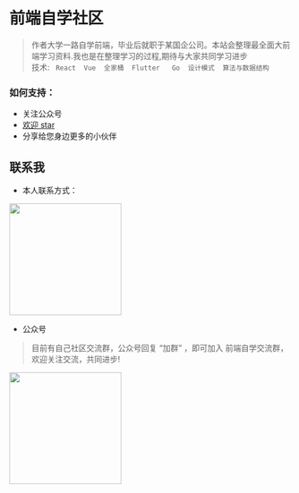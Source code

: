 <!--
 * @Description: 
 * @Author: ZhangXin
 * @Date: 2021-01-24 21:26:52
 * @LastEditTime: 2021-01-27 00:20:49
 * @LastEditors: ZhangXin
-->
# 前端自学社区

> 作者大学一路自学前端，毕业后就职于某国企公司。本站会整理最全面大前端学习资料.我也是在整理学习的过程,期待与大家共同学习进步<br/>
技术: ` React  Vue  全家桶  Flutter   Go  设计模式  算法与数据结构`

### 如何支持：

- 关注公众号
-  <a href="https://github.com/AK47HaiJun/BigFrontEnd-blog">欢迎 star</a>
- 分享给您身边更多的小伙伴

## 联系我

* 本人联系方式： <br/>
<img src="https://s3.ax1x.com/2021/01/27/sv0SfS.jpg" style="width:200px;height:200px">


* 公众号<br/>
> 目前有自己社区交流群，公众号回复 “加群” ，即可加入 前端自学交流群，欢迎关注交流，共同进步! 

<img src="https://s3.ax1x.com/2021/01/27/sv0ClQ.jpg" style="width:200px;height:200px">